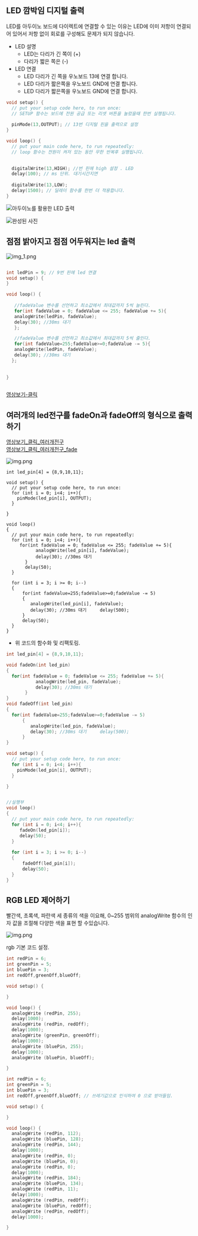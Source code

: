 
## LED 깜박임 디지털 출력
LED를 아두이노 보드에 다이렉트에 연결할 수 있는 이유는 LED에 이미 저항이 연결되어 있어서 저항 없이 회로를 구성해도 문제가 되지 않습니다.
- LED 설명
    - LED는 다리가 긴 쪽이 (+)
    - 다리가 짧은 쪽은 (-)
- LED 연결
    - LED 다리가 긴 쪽을 우노보드 13에 연결 합니다.
    - LED 다리가 짧은쪽을 우노보드 GND에 연결 합니다.
    - LED 다리가 짧은쪽을 우노보드 GND에 연결 합니다.

```c
void setup() {
  // put your setup code here, to run once:
  // SETUP 함수는 보드에 전원 공급 또는 리셋 버튼을 눌렀을때 한번 실행됩니다.
  
  pinMode(13,OUTPUT); // 13번 디지털 핀을 출력으로 설정
}

void loop() {
  // put your main code here, to run repeatedly:
  // loop 함수는 전원이 켜저 있는 동안 무한 반복후 실행됩니다.

  
  digitalWrite(13,HIGH); //번 핀에 high 설정 . LED
  delay(100); // ms 단위. 대기시간지연  
  
  digitalWrite(13,LOW);
  delay(1500); // 딜레이 함수를 한번 더 적용합니다.  
}
```

![아두이노를 활용한 LED 출력](images/led_img_finished1.png)  

![완성된 사진](images/led_img_finished2.png)  



## 점점 밝아지고 점점 어두워지는 led 출력  

![img_1.png](images/fadeOn_img_1.png)  

```c

int ledPin = 9; // 9번 핀에 led 연결
void setup() {
}

void loop() {
  
   //fadeValue 변수를 선언하고 최소값에서 최대값까지 5씩 늘린다.
   for(int fadeValue = 0; fadeValue <= 255; fadeValue += 5){
   analogWrite(ledPin, fadeValue); 
   delay(30); //30ms 대기 
   };

   //fadeValue 변수를 선언하고 최소값에서 최대값까지 5씩 줄인다.
   for(int fadeValue=255;fadeValue>=0;fadeValue -= 5){
   analogWrite(ledPin, fadeValue);    
   delay(30); //30ms 대기 
  };
  
 
}



```


[영상보기-클릭](https://youtube.com/shorts/H3ccrY8EObs?feature=share)

## 여러개의 led전구를 fadeOn과 fadeOff의 형식으로 출력하기

[영상보기_클릭_여러개전구](https://youtu.be/Gt8zVnluAA8)  
[영상보기_클릭_여러개전구_fade](https://youtu.be/pSKfEgj29qc)


![img.png](images/fadeOn_multi_Led_img.png)  

```
int led_pin[4] = {8,9,10,11};

void setup() {
  // put your setup code here, to run once:
  for (int i = 0; i<4; i++){
    pinMode(led_pin[i], OUTPUT);
  }

}

void loop() 
{
  // put your main code here, to run repeatedly:
  for (int i = 0; i<4; i++){
     for(int fadeValue = 0; fadeValue <= 255; fadeValue += 5){
           analogWrite(led_pin[i], fadeValue); 
           delay(30); //30ms 대기 
       }
       delay(50);
  }      
  
  for (int i = 3; i >= 0; i--)
  {
      for(int fadeValue=255;fadeValue>=0;fadeValue -= 5)
      {
         analogWrite(led_pin[i], fadeValue);    
         delay(30); //30ms 대기     delay(500);
      }    
      delay(50);
  }
}
```

- 위 코드의 함수화 및 리팩토링.
```c
int led_pin[4] = {8,9,10,11};

void fadeOn(int led_pin)
{
  for(int fadeValue = 0; fadeValue <= 255; fadeValue += 5){
           analogWrite(led_pin, fadeValue); 
           delay(30); //30ms 대기 
       }
}
void fadeOff(int led_pin)
{
  for(int fadeValue=255;fadeValue>=0;fadeValue -= 5)
      {
         analogWrite(led_pin, fadeValue);    
         delay(30); //30ms 대기     delay(500);
      }
}

void setup() {
  // put your setup code here, to run once:
  for (int i = 0; i<4; i++){
    pinMode(led_pin[i], OUTPUT);
  }

}


//실행부
void loop() 
{
  // put your main code here, to run repeatedly:
  for (int i = 0; i<4; i++){
     fadeOn(led_pin[i]);
     delay(50);
  }      
  
  for (int i = 3; i >= 0; i--)
  {
      fadeOff(led_pin[i]);
      delay(50);
  }
}
```
## RGB LED 제어하기
빨간색, 초록색, 파란색 세 종류의 색을 이요해, 0~255 범위의 analogWrite 함수의 인자 값을 조절해 다양한 색을 표현 할 수있습니다.

![img.png](images/sensors_img.png)

rgb 기본 코드 설정.

```c++
int redPin = 6;
int greenPin = 5;
int bluePin = 3;
int redOff,greenOff,blueOff;

void setup() {

}

void loop() {
  analogWrite (redPin, 255);
  delay(1000);
  analogWrite (redPin, redOff);
  delay(1000);
  analogWrite (greenPin, greenOff);
  delay(1000);
  analogWrite (bluePin, 255);
  delay(1000);
  analogWrite (bluePin, blueOff);  

}

```

```C++
int redPin = 6;
int greenPin = 5;
int bluePin = 3;
int redOff,greenOff,blueOff; // 쓰레기값으로 인식하여 0 으로 받아들임.

void setup() {

}

void loop() {
  analogWrite (redPin, 112);  
  analogWrite (bluePin, 128);
  analogWrite (redPin, 144);
  delay(1000);   
  analogWrite (redPin, 0);  
  analogWrite (bluePin, 0);
  analogWrite (redPin, 0);  
  delay(1000);  
  analogWrite (redPin, 184);  
  analogWrite (bluePin, 134);
  analogWrite (redPin, 11);
  delay(1000);   
  analogWrite (redPin, redOff);  
  analogWrite (bluePin, redOff);
  analogWrite (redPin, redOff);  
  delay(1000);

}
```